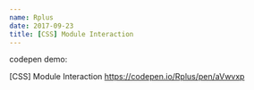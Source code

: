```yaml
---
name: Rplus
date: 2017-09-23
title: [CSS] Module Interaction
---
```


codepen demo:

[CSS] Module Interaction
https://codepen.io/Rplus/pen/aVwvxp
